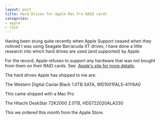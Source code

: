 ```yaml
---
layout: post
title: Hard Drives for Apple Mac Pro RAID cards
categories:
- apple
- raid
---
```

Having been stung quite recently when Apple Support ceased when they noticed I
was using Seagate Barracuda XT drives, I have done a little research into which
hard drives are used (and supported) by Apple.

For the record, Apple refuses to support any hardware that was not bought from
them on their RAID cards. See 
[Apple's site for more details](http://support.apple.com/kb/HT1346#faq8).

The hard drives Apple has shipped to me are:

The Western Digital Caviar Black 1.0TB SATA, WD1001FALS-41Y6A0

This came shipped with a Mac Pro

The Hitachi DeskStar 72K2000 2.0TB, HDS722020ALA330

This we ordered this month from the Apple Store.
